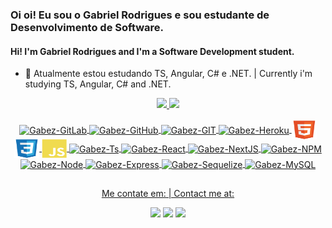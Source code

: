 ### Oi oi! Eu sou o Gabriel Rodrigues e sou estudante de Desenvolvimento de Software.
#### Hi! I'm Gabriel Rodrigues and I'm a Software Development student.
- 🌱 Atualmente estou estudando  TS, Angular, C# e .NET. | Currently i'm studying TS, Angular, C# and .NET.
  
<div align="center">
  <a href="https://github.com/gabezrodz">
  <img height="180em"  src="https://github-readme-stats.vercel.app/api?username=gabezrodz&show_icons=true&theme=dark"/>
  <img height="180em"  src="https://github-readme-stats.vercel.app/api/top-langs?username=gabezrodz&theme=dark&hide=jupyter%20notebook&layout=compact"/>
</div>
<div style="display: inline_block" align="center" ><br>
   <img align="center" alt="Gabez-GitLab" height="30" width="40" src="https://cdn.jsdelivr.net/gh/devicons/devicon/icons/gitlab/gitlab-original.svg">
   <img align="center" alt="Gabez-GitHub" height="30" width="40" src="https://cdn.jsdelivr.net/gh/devicons/devicon/icons/github/github-original.svg">
   <img align="center" alt="Gabez-GIT" height="30" width="40" src="https://cdn.jsdelivr.net/gh/devicons/devicon/icons/git/git-plain.svg">
   <img align="center" alt="Gabez-Heroku" height="30" width="40" src="https://cdn.jsdelivr.net/gh/devicons/devicon/icons/heroku/heroku-original-wordmark.svg">
   <img align="center" alt="Gabez-HTML" height="30" width="40" src="https://raw.githubusercontent.com/devicons/devicon/master/icons/html5/html5-original.svg">
   <img align="center" alt="Gabez-CSS" height="30" width="40" src="https://raw.githubusercontent.com/devicons/devicon/master/icons/css3/css3-original.svg">
   <img align="center" alt="Gabez-Js" height="30" width="40" src="https://raw.githubusercontent.com/devicons/devicon/master/icons/javascript/javascript-plain.svg">
   <img align="center" alt="Gabez-Ts" height="30" width="40" src="https://cdn.jsdelivr.net/gh/devicons/devicon/icons/typescript/typescript-original.svg">
   <img align="center" alt="Gabez-React" height="30" width="40" src="https://cdn.jsdelivr.net/gh/devicons/devicon/icons/react/react-original.svg" />
   <img align="center" alt="Gabez-NextJS" height="30" width="40" src="https://cdn.jsdelivr.net/gh/devicons/devicon/icons/nextjs/nextjs-original.svg" />
   <img align="center" alt="Gabez-NPM" height="30" width="40" src="https://cdn.jsdelivr.net/gh/devicons/devicon/icons/npm/npm-original-wordmark.svg" />
   <img align="center" alt="Gabez-Node" height="30" width="40" src="https://cdn.jsdelivr.net/gh/devicons/devicon/icons/nodejs/nodejs-plain.svg" />
   <img align="center" alt="Gabez-Express" height="30" width="40" src="https://cdn.jsdelivr.net/gh/devicons/devicon/icons/express/express-original.svg" />
   <img align="center" alt="Gabez-Sequelize" height="30" width="40" src="https://cdn.jsdelivr.net/gh/devicons/devicon/icons/sequelize/sequelize-original.svg" />
   <img align="center" alt="Gabez-MySQL" height="30" width="40" src="https://cdn.jsdelivr.net/gh/devicons/devicon/icons/mysql/mysql-plain.svg" /
</div>
<h2 dir="auto"></h2>
<div  align="center"> 
  <p> Me contate em: | Contact me at:</p>
   <a href="https://instagram.com/gabezrodz" target="_blank"><img src="https://img.shields.io/badge/-@gabezrodz-%23E4405F?style=for-the-badge&logo=instagram&logoColor=white" target="_blank"></a>
   <a href = "mailto:cgabrielrr@gmail.com"><img src="https://img.shields.io/badge/Gmail-D14836?style=for-the-badge&logo=gmail&logoColor=white" target="_blank"></a>
  <a href="https://www.linkedin.com/in/gabezrodz/" target="_blank"><img src="https://img.shields.io/badge/-LinkedIn-%230077B5?style=for-the-badge&logo=linkedin&logoColor=white" target="_blank"></a> 

</div>









